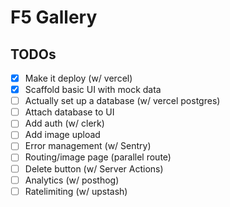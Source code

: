 # F5 Gallery

## TODOs
- [x] Make it deploy (w/ vercel)
- [x] Scaffold basic UI with mock data
- [ ] Actually set up a database (w/ vercel postgres)
- [ ] Attach database to UI
- [ ] Add auth (w/ clerk)
- [ ] Add image upload
- [ ] Error management (w/ Sentry)
- [ ] Routing/image page (parallel route)
- [ ] Delete button (w/ Server Actions)
- [ ] Analytics (w/ posthog)
- [ ] Ratelimiting (w/ upstash)
